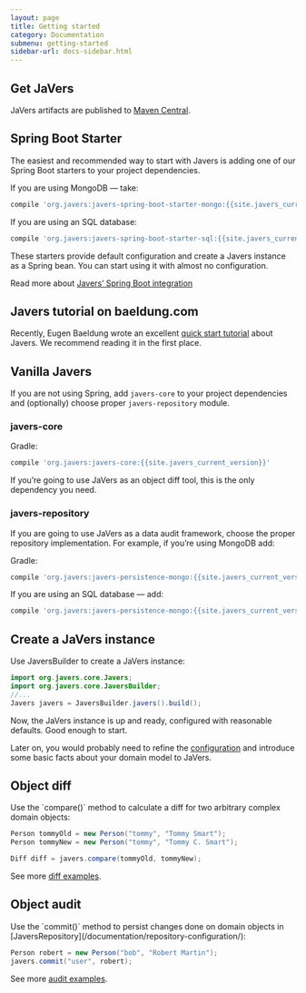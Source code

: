 ```yaml
---
layout: page
title: Getting started
category: Documentation
submenu: getting-started
sidebar-url: docs-sidebar.html
---
```


<h2 id="get-javers">Get JaVers</h2>

JaVers artifacts are published to [Maven Central](https://search.maven.org/search?q=org.javers).

<h2 id="getting-started-boot">Spring Boot Starter</h2>

The easiest and recommended way to start with Javers
is adding one of our Spring Boot starters to your project dependencies.

If you are using MongoDB &mdash; take:

```groovy
compile 'org.javers:javers-spring-boot-starter-mongo:{{site.javers_current_version}}'
```

If you are using an SQL database:

```groovy
compile 'org.javers:javers-spring-boot-starter-sql:{{site.javers_current_version}}'
```

These starters provide default configuration and create a Javers instance as a Spring bean.
You can start using it with almost no configuration.  

Read more about [Javers’ Spring Boot integration](/documentation/spring-boot-integration/)

<h2 id="getting-started-Baeldung">Javers tutorial on baeldung.com</h2>

Recently, Eugen Baeldung wrote an excellent [quick start tutorial](https://www.baeldung.com/spring-data-javers-audit ) about Javers.
We recommend reading it in the first place.

## Vanilla Javers

If you are not using Spring, add `javers-core`
to your project dependencies and (optionally) choose proper `javers-repository` module.

### javers-core
Gradle: 

```groovy
compile 'org.javers:javers-core:{{site.javers_current_version}}'
```   

If you’re going to use JaVers as an object diff tool, this is the only dependency you need.
        
### javers-repository
If you are going to use JaVers as a data audit framework, choose the proper repository implementation.
For example, if you’re using MongoDB add:

Gradle: 

```groovy
compile 'org.javers:javers-persistence-mongo:{{site.javers_current_version}}'
```

If you are using an SQL database &mdash; add:

```groovy
compile 'org.javers:javers-persistence-mongo:{{site.javers_current_version}}'
```

<h2 id="create-javers-instance">Create a JaVers instance</h2>
Use JaversBuilder to create a JaVers instance:

```java
import org.javers.core.Javers;
import org.javers.core.JaversBuilder;
//...
Javers javers = JaversBuilder.javers().build();
```

Now, the JaVers instance is up and ready, configured with reasonable defaults.
Good enough to start.

Later on, you would probably need to refine the [configuration](/documentation/domain-configuration)
and introduce some basic facts about your domain model to JaVers.

<h2 id="getting-started-diff">Object diff</h2>
Use the `compare()` method to calculate a diff for two arbitrary complex domain objects:

```java
Person tommyOld = new Person("tommy", "Tommy Smart");
Person tommyNew = new Person("tommy", "Tommy C. Smart");

Diff diff = javers.compare(tommyOld, tommyNew);
```

See more [diff examples](/documentation/diff-examples/).

<h2 id="getting-started-audit">Object audit</h2>
Use the `commit()` method to persist changes done on domain objects
in [JaversRepository](/documentation/repository-configuration/):

```java
Person robert = new Person("bob", "Robert Martin");
javers.commit("user", robert);
```
See more [audit examples](/documentation/repository-examples/).

 
